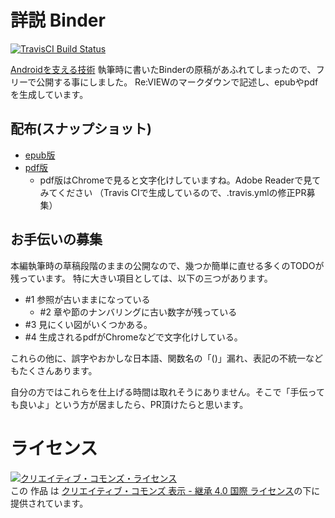# 詳説 Binder
[![TravisCI Build Status](https://travis-ci.org/karino2/InsideBinder.svg?branch=master)](https://travis-ci.org/karino2/InsideBinder)

[Androidを支える技術](https://github.com/karino2/AndroidSupportTech) 執筆時に書いたBinderの原稿があふれてしまったので、フリーで公開する事にしました。
Re:VIEWのマークダウンで記述し、epubやpdfを生成しています。

## 配布(スナップショット)

* [epub版](https://github.com/karino2/InsideBinder/raw/travis-build/book.epub)
* [pdf版](https://github.com/karino2/InsideBinder/raw/travis-build/book.pdf)
  * pdf版はChromeで見ると文字化けしていますね。Adobe Readerで見てみてください （Travis CIで生成しているので、.travis.ymlの修正PR募集）


## お手伝いの募集

本編執筆時の草稿段階のままの公開なので、幾つか簡単に直せる多くのTODOが残っています。
特に大きい項目としては、以下の三つがあります。

* #1 参照が古いままになっている
  * #2 章や節のナンバリングに古い数字が残っている
* #3 見にくい図がいくつかある。
* #4 生成されるpdfがChromeなどで文字化けしている。

これらの他に、誤字やおかしな日本語、関数名の「()」漏れ、表記の不統一などもたくさんあります。

自分の方ではこれらを仕上げる時間は取れそうにありません。そこで「手伝っても良いよ」という方が居ましたら、PR頂けたらと思います。


# ライセンス

<a rel="license" href="http://creativecommons.org/licenses/by-sa/4.0/"><img alt="クリエイティブ・コモンズ・ライセンス" style="border-width:0" src="https://i.creativecommons.org/l/by-sa/4.0/88x31.png" /></a><br />この 作品 は <a rel="license" href="http://creativecommons.org/licenses/by-sa/4.0/">クリエイティブ・コモンズ 表示 - 継承 4.0 国際 ライセンス</a>の下に提供されています。



